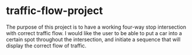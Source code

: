 # traffic-flow-project

The purpose of this project is to have a working four-way stop intersection with correct traffic flow. 
I would like the user to be able to put a car into a certain spot throughout the intersection, 
and initiate a sequence that will display the correct flow of traffic.
